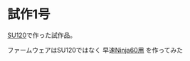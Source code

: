 
試作1号
================================================================================

[SU120](https://github.com/e3w2q/su120-keyboard)で作った試作品。

ファームウェアはSU120ではなく
早速[Ninja60用](https://github.com/wcaokaze/qmk_firmware/tree/4e044317f15ef7ba4b275798271b557c104379fc/keyboards/ninja60)
を作ってみた

